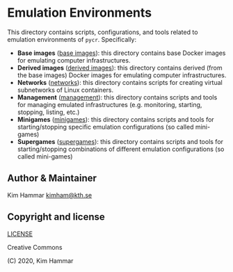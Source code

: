 # Emulation Environments

This directory contains scripts, configurations, and tools related to emulation environments of `pycr`. Specifically:

- **Base images** ([base images](./base_images)): this directory contains base Docker images for emulating computer infrastructures.
- **Derived images** ([derived images](./derived_images)): this directory contains derived (from the base images) Docker images for emulating computer infrastructures.
- **Networks** ([networks](./networks)): this directory contains scripts for creating virtual subnetworks of Linux containers.
- **Management** ([management](./management)): this directory contains scripts and tools for managing emulated infrastructures (e.g. monitoring, starting, stopping, listing, etc.)
- **Minigames** ([minigames](./minigames)): this directory contains scripts and tools for starting/stopping specific emulation configurations (so called mini-games)
- **Supergames** ([supergames](./supergames)): this directory contains scripts and tools for starting/stopping combinations of different emulation configurations (so called mini-games)    

## Author & Maintainer

Kim Hammar <kimham@kth.se>

## Copyright and license

[LICENSE](LICENSE.md)

Creative Commons

(C) 2020, Kim Hammar